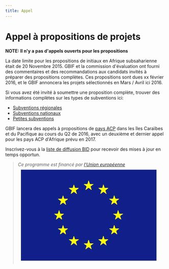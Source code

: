 ```yaml
---
title: Appel
---
```

# Appel à propositions de projets

**NOTE: Il n'y a pas d'appels ouverts pour les propositions** 

La date limite pour les propositions de initiaux en Afrique subsaharienne était de 20 Novembre 2015. GBIF et la commission d'évaluation ont fourni des commentaires et des recommandations aux candidats invités à préparer des propositions complètes. Ces propositions sont dues xx février 2016, et le GBIF annoncera les projets sélectionnés en Mars / Avril ici 2016.

Si vous avez été invité à soumettre une proposition complète, trouver des informations complètes sur les types de subventions ici:

+ [Subventions régionales](/afrique-2015/subventions-regionales)
+ [Subventions nationaux](/afrique-2015/subventions-nationaux)
+ [Petites subventions](/afrique-2015/petites-subventions)

GBIF lancera des appels à propositions de [pays ACP](https://ec.europa.eu/europeaid/regions/african-caribbean-and-pacific-acp-region_en) dans les îles Caraïbes et du Pacifique au cours du Q2 de 2016, avec un deuxième et dernier appel pour les pays ACP d'Afrique prévu en 2017.

Inscrivez-vous à la [liste de diffusion BID](http://#) pour recevoir des mises à jour en temps opportun.

>*Ce programme est financé par [l'Union européenne](http://www.europa.eu)*
>![Flag of the European Union](/images/flag-yellow-low.jpg)